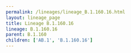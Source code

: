 ```yaml
---
permalink: /lineages/lineage_B.1.160.16.html
layout: lineage_page
title: Lineage B.1.160.16
lineage: B.1.160.16
parent: B.1.160
children: ['AB.1', 'B.1.160.16']
---
```

